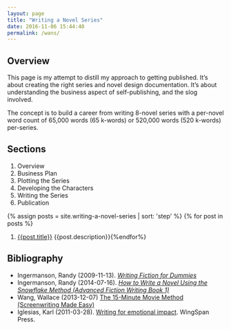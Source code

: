 ```yaml
---
layout: page
title: "Writing a Novel Series"
date: 2016-11-06 15:44:40
permalink: /wans/
---
```


## Overview

This page is my attempt to distill my approach to getting published. It’s about creating the right series and novel design documentation. It’s about understanding the business aspect of self-publishing, and the slog involved.

The concept is to build a career from writing 8-novel series with a per-novel word count of 65,000 words (65 k-words) or 520,000 words (520 k-words) per-series.

## Sections

1. Overview
2. Business Plan
2. Plotting the Series
3. Developing the Characters
4. Writing the Series
5. Publication

{% assign posts = site.writing-a-novel-series | sort: 'step' %}
{% for post in posts %}
1. [{{post.title}}]({{post.url}}) {{post.description}}{%endfor%}

## Bibliography

   * Ingermanson, Randy (2009-11-13). *[Writing Fiction for Dummies](http://amzn.to/1ZgJZU0)*
   * Ingermanson, Randy (2014-07-16). *[How to Write a Novel Using the Snowflake Method (Advanced Fiction Writing Book 1)](http://amzn.to/1IZH2D8)*
   * Wang, Wallace (2013-12-07) [The 15-Minute Movie Method (Screenwriting Made Easy)](http://amzn.to/1ZgLgKL)
   * Iglesias, Karl (2011-03-28). [Writing for emotional impact](http://amzn.to/1ZgLl18). WingSpan Press.

